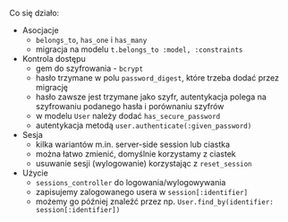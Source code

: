 Co się działo:

- Asocjacje
  - `belongs_to`, `has_one` i `has_many`
  - migracja na modelu `t.belongs_to :model, :constraints`
- Kontrola dostępu
  - gem do szyfrowania - `bcrypt`
  - hasło trzymane w polu `password_digest`, które trzeba dodać przez migrację
  - hasło zawsze jest trzymane jako szyfr, autentykacja polega na szyfrowaniu podanego hasła i porównaniu szyfrów
  - w modelu `User` należy dodać `has_secure_password`
  - autentykacja metodą `user.authenticate(:given_password)`
- Sesja
  - kilka wariantów m.in. server-side session lub ciastka
  - można łatwo zmienić, domyślnie korzystamy z ciastek
  - usuwanie sesji (wylogowanie) korzystając z `reset_session`
- Użycie
  - `sessions_controller` do logowania/wylogowywania
  - zapisujemy zalogowanego usera w `session[:identifier]`
  - możemy go później znaleźć przez np. `User.find_by(identifier: session[:identifier])`

